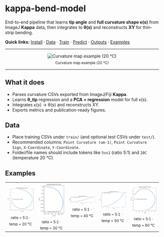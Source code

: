 # kappa-bend-model

End-to-end pipeline that learns **tip angle** and **full curvature shape κ(s)** from ImageJ **Kappa** data, then integrates to **θ(s)** and reconstructs **XY** for thin-strip bending.

**Quick links:** [Install](#install) · [Data](#data) · [Train](#train) · [Predict](#predict) · [Outputs](#outputs) · [Examples](#examples)

---

<div align="center">
  <img src="https://github.com/user-attachments/assets/2a40a26d-fded-4935-b0f8-4e05ad3f58ac" alt="Curvature map example (20 °C)" width="420">
  <br/>
  <sub>Curvature map example (20 °C)</sub>
</div>

---

## What it does

- Parses curvature CSVs exported from ImageJ/Fiji **Kappa**.
- Learns **θ_tip** regression and a **PCA + regression** model for full κ(s).
- Integrates κ(s) → θ(s) and reconstructs XY.
- Exports metrics and publication-ready figures.

## Data

- Place training CSVs under `train/` (and optional test CSVs under `test/`).
- Recommended columns: `Point Curvature (um-1)`, `Point Curvature Sign`, `X-Coordinate`, `Y-Coordinate`.
- Folder/file names should include tokens like `5vs1` (ratio 5:1) and `20C` (temperature 20 °C).

## Examples

<table>
  <tr>
    <td align="center">
      <img src="examples/r5_T20_xy_from_theta.png" alt="r5_T20_xy_from_theta" width="180"><br/>
      <sub>ratio = 5:1 · temp = 20 °C</sub>
    </td>
    <td align="center">
      <img src="examples/r5_T30_xy_from_theta.png" alt="r5_T30_xy_from_theta" width="180"><br/>
      <sub>ratio = 5:1 · temp = 30 °C</sub>
    </td>
    <td align="center">
      <img src="examples/r5_T40_xy_from_theta.png" alt="r5_T40_xy_from_theta" width="180"><br/>
      <sub>ratio = 5:1 · temp = 40 °C</sub>
    </td>
    <td align="center">
      <img src="examples/r5_T50_xy_from_theta.png" alt="r5_T50_xy_from_theta" width="180"><br/>
      <sub>ratio = 5:1 · temp = 50 °C</sub>
    </td>
    <td align="center">
      <img src="examples/r5_T60_xy_from_theta.png" alt="r5_T60_xy_from_theta" width="180"><br/>
      <sub>ratio = 5:1 · temp = 60 °C</sub>
    </td>
  </tr>
</table>
